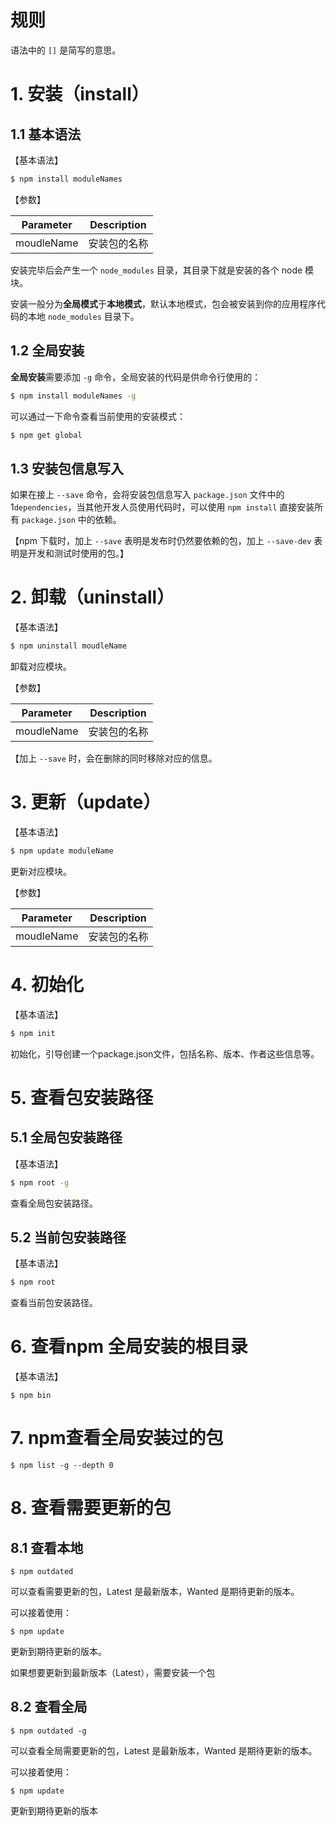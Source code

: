 # 规则

语法中的 `[]` 是简写的意思。

# 1. 安装（install）

## 1.1 基本语法

【基本语法】

```bash
$ npm install moduleNames
```

【参数】

| Parameter  | Description  |
| ---------- | ------------ |
| moudleName | 安装包的名称 |

安装完毕后会产生一个 `node_modules` 目录，其目录下就是安装的各个 node 模块。

安装一般分为**全局模式**于**本地模式**，默认本地模式，包会被安装到你的应用程序代码的本地 `node_modules` 目录下。

## 1.2 全局安装

**全局安装**需要添加 `-g` 命令，全局安装的代码是供命令行使用的：

```bash
$ npm install moduleNames -g
```

可以通过一下命令查看当前使用的安装模式：

```bash
$ npm get global
```

## 1.3 安装包信息写入

如果在接上 `--save` 命令，会将安装包信息写入 `package.json` 文件中的 1`dependencies`，当其他开发人员使用代码时，可以使用 `npm install` 直接安装所有 `package.json` 中的依赖。

【npm 下载时，加上 `--save` 表明是发布时仍然要依赖的包，加上 `--save-dev` 表明是开发和测试时使用的包。】

# 2. 卸载（uninstall）

【基本语法】

```bash
$ npm uninstall moudleName
```

卸载对应模块。

【参数】

| Parameter  | Description  |
| ---------- | ------------ |
| moudleName | 安装包的名称 |

【加上 `--save` 时，会在删除的同时移除对应的信息。 

# 3. 更新（update）

【基本语法】

```bash
$ npm update moduleName
```

更新对应模块。

【参数】

| Parameter  | Description  |
| ---------- | ------------ |
| moudleName | 安装包的名称 |

# 4. 初始化

【基本语法】

```bash
$ npm init
```

初始化，引导创建一个package.json文件，包括名称、版本、作者这些信息等。

# 5. 查看包安装路径

## 5.1 全局包安装路径

【基本语法】

```bash
$ npm root -g
```

查看全局包安装路径。

## 5.2 当前包安装路径

【基本语法】

```bash
$ npm root
```

查看当前包安装路径。

# 6. 查看npm 全局安装的根目录

【基本语法】

```shell
$ npm bin
```

# 7. npm查看全局安装过的包

```shell
$ npm list -g --depth 0
```

# 8. 查看需要更新的包

## 8.1 查看本地

```shell
$ npm outdated
```

可以查看需要更新的包，Latest 是最新版本，Wanted 是期待更新的版本。

可以接着使用：

```shell
$ npm update
```

更新到期待更新的版本。

如果想要更新到最新版本（Latest），需要安装一个包

## 8.2 查看全局

```shell
$ npm outdated -g
```

可以查看全局需要更新的包，Latest 是最新版本，Wanted 是期待更新的版本。

可以接着使用：

```shell
$ npm update
```

更新到期待更新的版本

